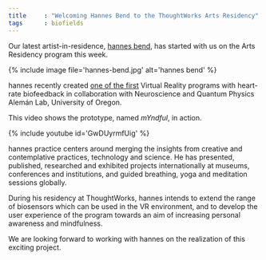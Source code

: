 ```yaml
---
title     : "Welcoming Hannes Bend to the ThoughtWorks Arts Residency"
tags      : biofields
---
```

Our latest artist-in-residence, [hannes bend](/bio/hannes-bend), has started with us on the Arts Residency program this week.

{% include image file='hannes-bend.jpg' alt='hannes bend' %}

hannes recently created [one of the first](http://www.hannesbend.com/index.php?/current/myndful/) Virtual Reality programs with heart-rate biofeedback in collaboration with Neuroscience and Quantum Physics Alemán Lab, University of Oregon.

<!--excerpt-ends-->

This video shows the prototype, named *mYndful*, in action.

{% include youtube id='GwDUyrmfUig' %}

hannes practice centers around merging the insights from creative and contemplative practices, technology and science. He has presented, published, researched and exhibited projects internationally at museums, conferences and institutions, and guided breathing, yoga and meditation sessions globally.

During his residency at ThoughtWorks, hannes intends to extend the range of biosensors which can be used in the VR environment, and to develop the user experience of the program towards an aim of increasing personal awareness and mindfulness.

We are looking forward to working with hannes on the realization of this exciting project.